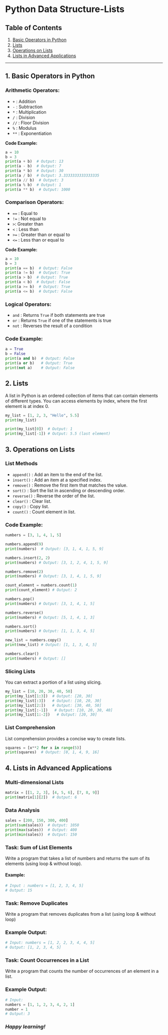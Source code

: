 #  Python Data Structure-Lists

## Table of Contents
1. [Basic Operators in Python](#1-basic-operators-in-python)
2. [Lists](#2-lists)
3. [Operations on Lists](#3-operations-on-lists)
4. [Lists in Advanced Applications](#4-lists-in-advanced-applications)

---

## 1. Basic Operators in Python


### Arithmetic Operators:
- `+` : Addition
- `-` : Subtraction
- `*` : Multiplication
- `/` : Division
- `//` : Floor Division
- `%` : Modulus
- `**` : Exponentiation


**Code Example:**
```python
a = 10
b = 3
print(a + b)  # Output: 13
print(a - b)  # Output: 7
print(a * b)  # Output: 30
print(a / b)  # Output: 3.3333333333333335
print(a // b)  # Output: 3
print(a % b)  # Output: 1
print(a ** b)  # Output: 1000
```
### Comparison Operators:
- `==` : Equal to
- `!=` : Not equal to
- `>`: Greater than
- `<` : Less than
- `>=` : Greater than or equal to
- `<=` : Less than or equal to

**Code Example:**
```python
a = 10
b = 3
print(a == b)  # Output: False
print(a != b)  # Output: True
print(a > b)  # Output: True
print(a < b)  # Output: False
print(a >= b)  # Output: True
print(a <= b)  # Output: False
```
### Logical Operators:

- `and` : Returns `True` if both statements are true
- `or` : Returns `True` if one of the statements is true
- `not` : Reverses the result of a condition

### Code Example:

```python
a = True
b = False
print(a and b)  # Output: False
print(a or b)   # Output: True
print(not a)    # Output: False
```

## 2. Lists

A list in Python is an ordered collection of items that can contain elements of different types. You can access elements by index, where the first element is at index 0.

```python
my_list = [1, 2, 3, "Hello", 5.5]
print(my_list) 

print(my_list[0])  # Output: 1
print(my_list[-1]) # Output: 5.5 (last element)
```

## 3. Operations on Lists

### List Methods
- `append()` : Add an item to the end of the list.
- `insert()` : Add an item at a specified index.
- `remove()` : Remove the first item that matches the value.
- `sort()` : Sort the list in ascending or descending order.
- `reverse()` : Reverse the order of the list.
- `clear()` : Clear list.
- `copy()` : Copy list.
- `count()` : Count element in list.

### Code Example:

```python
numbers = [3, 1, 4, 1, 5]

numbers.append(9)
print(numbers)  # Output: [3, 1, 4, 1, 5, 9]

numbers.insert(2, 2)
print(numbers) # Output: [3, 1, 2, 4, 1, 5, 9]

numbers.remove(2)
print(numbers) # Output: [3, 1, 4, 1, 5, 9]

count_element = numbers.count(1)
print(count_element) # Output: 2

numbers.pop()
print(numbers) # Output: [3, 1, 4, 1, 5]

numbers.reverse()
print(numbers) # Output: [5, 1, 4, 1, 3]

numbers.sort()
print(numbers) # Output: [1, 1, 3, 4, 5]

new_list = numbers.copy()
print(new_list) # Output: [1, 1, 3, 4, 5]

numbers.clear()
print(numbers) # Output: []
```

### Slicing Lists
You can extract a portion of a list using slicing.
```python
my_list = [10, 20, 30, 40, 50]
print(my_list[1:3])  # Output: [20, 30]
print(my_list[:3])   # Output: [10, 20, 30]
print(my_list[2:])   # Output: [30, 40, 50]
print(my_list[:-1])   # Output: [10, 20, 30, 40]
print(my_list[1:-2])   # Output: [20, 30]
```

### List Comprehension
List comprehension provides a concise way to create lists.

```python
squares = [x**2 for x in range(5)]
print(squares)  # Output: [0, 1, 4, 9, 16]
```

## 4. Lists in Advanced Applications

### Multi-dimensional Lists 

```python
matrix = [[1, 2, 3], [4, 5, 6], [7, 8, 9]]
print(matrix[1][2])  # Output: 6
```
### Data Analysis
```python
sales = [200, 150, 300, 400]
print(sum(sales))  # Output: 1050
print(max(sales))  # Output: 400
print(min(sales))  # Output: 150
```

### Task: Sum of List Elements
Write a program that takes a list of numbers and returns the sum of its elements (using loop & without loop).

#### Example:
```python
# Input : numbers = [1, 2, 3, 4, 5]
# Output: 15
```

### Task: Remove Duplicates
Write a program that removes duplicates from a list (using loop & without loop) 
### Example Output:
```python
# Input: numbers = [1, 2, 2, 3, 4, 4, 5]
# Output: [1, 2, 3, 4, 5]
```
### Task: Count Occurrences in a List 
Write a program that counts the number of occurrences of an element in a list.

### Example Output:
```python
# Input: 
numbers = [1, 1, 2, 3, 4, 2, 1]
number = 1
# Output: 3
```

### _Happy learning!_
